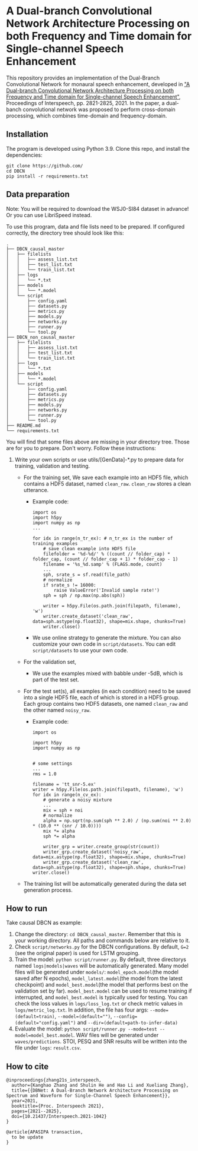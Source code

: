 # A Dual-branch Convolutional Network Architecture Processing on both Frequency and Time domain for Single-channel Speech Enhancement

This repository provides an implementation of the Dual-Branch Convolutional Network for monaural speech enhancement, developed in ["A Dual-branch Convolutional Network Architecture Processing on both Frequency and Time domain for Single-channel Speech Enhancement"](https://www.isca-speech.org/archive/pdfs/interspeech_2021/zhang21s_interspeech.pdf), Proceedings of Interspeech, pp. 2821-2825, 2021. In the paper, a dual-banch convolutional network was proposed to perform cross-domain processing, which combines time-domain and frequency-domain. 

## Installation
The program is developed using Python 3.9.
Clone this repo, and install the dependencies:
```
git clone https://github.com/
cd DBCN
pip install -r requirements.txt
```

## Data preparation

Note: You will be required to download the WSJ0-SI84 dataset in advance! Or you can use LibriSpeed instead.

To use this program, data and file lists need to be prepared. If configured correctly, the directory tree should look like this:
```
.
├── DBCN_causal_master
│   ├── filelists
│   │   ├── assess_list.txt
│   │   ├── test_list.txt
│   │   └── train_list.txt
│   ├── logs
│   │   └── *.txt
│   ├── models
│   │   └── *.model
│   └── script
│       ├── config.yaml
│       ├── datasets.py
│       ├── metrics.py
│       ├── models.py
│       ├── networks.py
│       ├── runner.py
│       └── tool.py
├── DBCN_non_causal_master
│   ├── filelists
│   │   ├── assess_list.txt
│   │   ├── test_list.txt
│   │   └── train_list.txt
│   ├── logs
│   │   └── *.txt
│   ├── models
│   │   └── *.model
│   └── script
│       ├── config.yaml
│       ├── datasets.py
│       ├── metrics.py
│       ├── models.py
│       ├── networks.py
│       ├── runner.py
│       └── tool.py
├── README.md
└── requirements.txt
```




You will find that some files above are missing in your directory tree. Those are for you to prepare. Don't worry. Follow these instructions:
1. Write your own scripts or use utils/[GenData]-*.py to prepare data for training, validation and testing. 
    - For the training set, We save each example into an HDF5 file, which contains a HDF5 dataset, named ```clean_raw```. ```clean_raw``` stores a clean utterance. 
        - Example code:
          ```
          import os
          import h5py
          import numpy as np
          ...

          for idx in range(n_tr_ex): # n_tr_ex is the number of training examples 
              # save clean example into HDF5 file
              filefolder = '%d-%d/' % ((count // folder_cap) * folder_cap, (count // folder_cap + 1) * folder_cap - 1)
              filename = '%s_%d.samp' % (FLAGS.mode, count)
              ...
              sph, srate_s = sf.read(file_path)
              # normalize
              if srate_s != 16000:
                  raise ValueError('Invalid sample rate!')
              sph = sph / np.max(np.abs(sph))
          
              writer = h5py.File(os.path.join(filepath, filename), 'w')
              writer.create_dataset('clean_raw', data=sph.astype(np.float32), shape=mix.shape, chunks=True)
              writer.close()
          ```
        - We use online strategy to generate the mixture. You can also customize your own code in ```script/datasets```. You can edit ```script/datasets``` to use your own code.
        
    - For the validation set, 
        - We use the examples mixed with babble under -5dB, which is part of the test set.
    - For the test set(s), all examples (in each condition) need to be saved into a single HDF5 file, each of which is stored in a HDF5 group. Each group contains two HDF5 datasets, one named ```clean_raw``` and the other named ```noisy_raw```.
        - Example code:
          ```
          import os

          import h5py
          import numpy as np


          # some settings
          ...
          rms = 1.0
          
          filename = 'tt_snr-5.ex'
          writer = h5py.File(os.path.join(filepath, filename), 'w')
          for idx in range(n_cv_ex):
              # generate a noisy mixture
              ...
              mix = sph + noi
              # normalize
              alpha = np.sqrt(np.sum(sph ** 2.0) / (np.sum(noi ** 2.0) * (10.0 ** (snr / 10.0))))
              mix *= alpha
              sph *= alpha

              writer_grp = writer.create_group(str(count))
              writer_grp.create_dataset('noisy_raw', data=mix.astype(np.float32), shape=mix.shape, chunks=True)
              writer_grp.create_dataset('clean_raw', data=sph.astype(np.float32), shape=sph.shape, chunks=True)
          writer.close()
          ```
    - The training list will be automatically generated during the data set generation process.


## How to run
Take causal DBCN as example:
1. Change the directory: ```cd DBCN_causal_master```. Remember that this is your working directory. All paths and commands below are relative to it.
2. Check ```script/networks.py``` for the DBCN configurations. By default, ```G=2``` (see the original paper) is used for LSTM grouping.
3. Train the model: ```python script/runner.py```. By default, three directorys named ```logs|models|waves``` will be automatically generated. Many model files will be generated under ```models/```: ```model_epoch.model```(the model saved after N epochs), ```model_latest.model```(the model from the latest checkpoint) and ```model_best.model```(the model that performs best on the validation set by far). ```model_best.model``` can be used to resume training if interrupted, and ```model_best.model``` is typically used for testing. You can check the loss values in ```logs/loss_log.txt``` or check metric values in ```logs/metric_log.txt```. In addition, the file has four args: ```--mode=(default=train)```, ```--model=(default="")```, ```--config=(default="config.yaml")``` and ```--dir=(default=path-to-infer-data)```
4. Evaluate the model: ```python script/runner.py --mode=test --model=model_best.model```. WAV files will be generated under ```waves/predictions```. STOI, PESQ and SNR results will be written into the file under ```logs```: ```result.csv```.


## How to cite
```
@inproceedings{zhang21s_interspeech,
  author={Kanghao Zhang and Shulin He and Hao Li and Xueliang Zhang},
  title={{DBNet: A Dual-Branch Network Architecture Processing on Spectrum and Waveform for Single-Channel Speech Enhancement}},
  year=2021,
  booktitle={Proc. Interspeech 2021},
  pages={2821--2825},
  doi={10.21437/Interspeech.2021-1042}
}
```
```
@article{APASIPA transaction,
  to be update
}
```